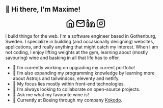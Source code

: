 ## 👋 Hi there, I'm Maxime!

<p align='center'>
<a href="https://maximekoitsalu.dev" target="_blank" title="Homepage"><img height="28" src="https://raw.githubusercontent.com/feathericons/feather/master/icons/home.svg"></a>
<a href="mailto:maxime.koitsalu@gmail.com?subject=Mail from Github" target="_blank" title="LinkedIn"><img height="28"  src="https://raw.githubusercontent.com/feathericons/feather/master/icons/mail.svg"></a>
<a href="https://www.linkedin.com/in/maximekoitsalu/" target="_blank" title="LinkedIn"><img height="28"  src="https://raw.githubusercontent.com/feathericons/feather/master/icons/linkedin.svg" style="color: #FF4500;"></a>
<a href="https://www.instagram.com/maxomaten/" target="_blank" title="Instagram"><img height="28" src="https://raw.githubusercontent.com/feathericons/feather/master/icons/instagram.svg"></i></a>
</p>

I build things for the web. I'm a software engineer based in Gothenburg, Sweden. I specialize in building (and occasionally designing) websites, applications, and really anything that might catch my interest. When I am not coding, I enjoy lifting weights at the gym, learning about (mostly savouring) wine and basking in all that life has to offer.

- 🔭 I’m currently working on upgrading my current portfolio!
- 🌱 I’m also expanding my programming knowledge by learning more about Astrojs and tailwindcss, eleventy and netlify.
- 🧠 My focus lies mostly within front-end technologies.
- 👯 I’m always looking to collaborate on open-source projects.
- 💬 Ask me what my favourite wine is!
- 📌 Currently at Boeing through my company [Kokodo](https://kokodo.se).
